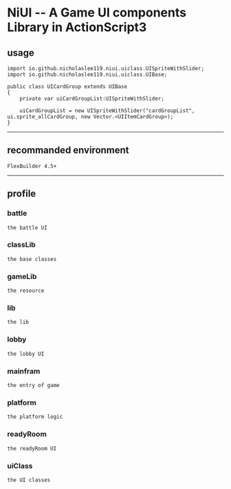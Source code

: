 NiUI -- A Game UI components Library in ActionScript3
========
## usage
```
import io.github.nicholaslee119.niui.uiclass.UISpriteWithSlider;
import io.github.nicholaslee119.niui.uiclass.UIBase;

public class UICardGroup extends UIBase
{
    private var uiCardGroupList:UISpriteWithSlider;

    uiCardGroupList = new UISpriteWithSlider("cardGroupList", ui.sprite_allCardGroup, new Vector.<UIItemCardGroup>);
}

```
------
## recommanded environment
    FlexBuilder 4.5+
------
## profile
### battle
    the battle UI
### classLib
    the base classes
### gameLib
    the resource
### lib
    the lib
### lobby
    the lobby UI
### mainfram
    the entry of game
### platform
    the platform logic
### readyRoom
    the readyRoom UI
### uiClass
    the UI classes




 
